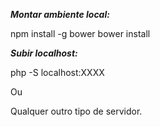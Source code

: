 ***Montar ambiente local:***

npm install -g bower
bower install


***Subir localhost:***

php -S localhost:XXXX

Ou

Qualquer outro tipo de servidor.
